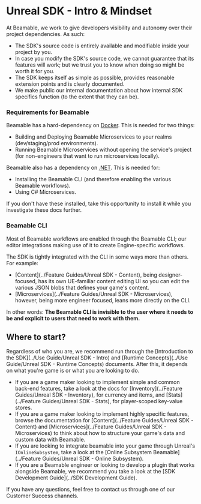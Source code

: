 # Unreal SDK - Intro & Mindset

At Beamable, we work to give developers visibility and autonomy over their project dependencies. As such:

- The SDK's source code is entirely available and modifiable inside your project by you.
- In case you modify the SDK's source code, we cannot guarantee that its features will work; but we trust you to know when doing so might be worth it for you.
- The SDK keeps itself as simple as possible, provides reasonable extension points and is clearly documented.
- We make public our internal documentation about how internal SDK specifics function (to the extent that they can be).
### Requirements for Beamable
Beamable has a hard-dependency on [Docker](https://www.docker.com/products/docker-desktop/). This is needed for two things:

- Building and Deploying Beamable Microservices to your realms (dev/staging/prod environments).
- Running Beamable Microservices without opening the service's project (for non-engineers that want to run microservices locally).

Beamable also has a dependency on  [.NET](https://dotnet.microsoft.com/en-us/download/dotnet/6.0). This is needed for:

- Installing the Beamable CLI (and therefore enabling the various Beamable workflows).
- Using C# Microservices.

If you don't have these installed, take this opportunity to install it while you investigate these docs further.
### Beamable CLI
Most of Beamable workflows are enabled through the Beamable CLI; our editor integrations making use of it to create Engine-specific workflows.

The SDK is tightly integrated with the CLI in some ways more than others. For example:

- [Content](../Feature Guides/Unreal SDK - Content), being designer-focused, has its own UE-familiar content editing UI so you can edit the various JSON blobs that defines your game's content. 
- [Microservices](../Feature Guides/Unreal SDK - Microservices), however, being more engineer focused, leans more directly on the CLI.

In other words: **The Beamable CLI is invisible to the user where it needs to be and explicit to users that need to work with them.**
## Where to start?

Regardless of who you are, we recommend run through the [Introduction to the SDK](../Use Guide/Unreal SDK - Intro) and [Runtime Concepts](../Use Guide/Unreal SDK - Runtime Concepts) documents. After this, it depends on what you're game is or what you are looking to do.

- If you are a game maker looking to implement simple and common back-end features, take a look at the docs for [Inventory](../Feature Guides/Unreal SDK - Inventory), for currency and items, and [Stats](../Feature Guides/Unreal SDK - Stats), for player-scoped key-value stores.
- If you are a game maker looking to implement highly specific features, browse the documentation for [Content](../Feature Guides/Unreal SDK - Content) and [Microservices](../Feature Guides/Unreal SDK - Microservices) to think about how to structure your game's data and custom data with Beamable.
- If you are looking to integrate beamable into your game through Unreal's `IOnlineSubsystem`, take a look at the [Online Subsystem Beamable](../Feature Guides/Unreal SDK - Online Subsystem).
- If you are a Beamable engineer or looking to develop a plugin that works alongside Beamable, we recommend you take a look at the [SDK Development Guide](../SDK Development Guide).

If you have any questions, feel free to contact us through one of our Customer Success channels.

